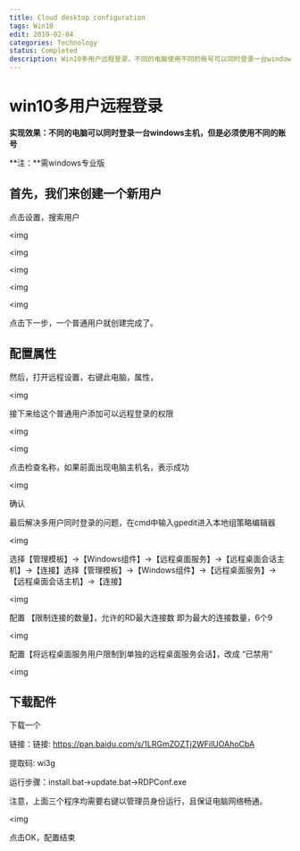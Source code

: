 ```yaml
---
title: Cloud desktop configuration
tags: Win10
edit: 2019-02-04
categories: Technology
status: Completed
description: Win10多用户远程登录，不同的电脑使用不同的账号可以同时登录一台windows主机
---
```


# win10多用户远程登录

**实现效果：不同的电脑可以同时登录一台windows主机，但是必须使用不同的账号**

**注：**需windows专业版

## 首先，我们来创建一个新用户

点击设置，搜索用户

<img

<img

<img

<img

<img

点击下一步，一个普通用户就创建完成了。



## 配置属性

然后，打开远程设置，右键此电脑，属性，

<img

接下来给这个普通用户添加可以远程登录的权限

<img

<img

点击检查名称，如果前面出现电脑主机名，表示成功

<img

确认

最后解决多用户同时登录的问题，在cmd中输入gpedit进入本地组策略编辑器

<img

选择【管理模板】->【Windows组件】->【远程桌面服务】->【远程桌面会话主机】->【连接】选择【管理模板】->【Windows组件】->【远程桌面服务】->【远程桌面会话主机】->【连接】

<img

配置 【限制连接的数量】，允许的RD最大连接数 即为最大的连接数量，6个9

<img

 配置【将远程桌面服务用户限制到单独的远程桌面服务会话】，改成 “已禁用”

<img



## 下载配件

下载一个

链接：链接: https://pan.baidu.com/s/1LRGmZOZTj2WFilUOAhoCbA 

提取码: wi3g 


运行步骤：install.bat->update.bat->RDPConf.exe

注意，上面三个程序均需要右键以管理员身份运行，且保证电脑网络畅通。

<img

点击OK，配置结束
